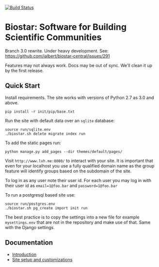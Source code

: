 [![Build Status](https://travis-ci.org/ialbert/biostar-central.svg?branch=3.0)](https://travis-ci.org/ialbert/biostar-central)

Biostar: Software for Building Scientific Communities
=====================================================

Branch 3.0 rewrite. Under heavy development. See: https://github.com/ialbert/biostar-central/issues/291

Features may not always work. Docs may be out of sync. We'll clean it up by the first release.

Quick Start
-----------

Install requirements. The site works with versions of Python 2.7 as 3.0 and above.

	pip install -r init/pip/base.txt

Run the site with default data over an `sqlite` database:

	source run/sqlite.env
	./biostar.sh delete migrate index run

To add the static pages run:

	python manage.py add_pages --dir themes/default/pages/

Visit `http://www.lvh.me:8080/` to interact with your site. It is important that even
for your localhost you use a fully qualified domain name as the group 
feature will identify groups based on the subdomain of the site.

To log in as any user note their user id.
For each user you may log in with their user id as  `email=1@foo.bar` and `password=1@foo.bar`

To run a postgresql based site use:

	source run/postgres.env
	./biostar.sh pg_create import init run

The best practice is to copy the settings into a new file for example
`mysettings.env` that are not in the repository and make use of that.
Same with the Django settings.

Documentation
-------------

* [Introduction](docs/index.md)
* [Site setup and customizations](docs/setup.md)


[django]: http://www.djangoproject.com/
[python]: http://www.python.org/
